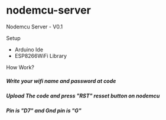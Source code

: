 # nodemcu-server
Nodemcu Server - V0.1

Setup

- Arduino Ide
- ESP8266WiFi Library

How Work?

##### Write your wifi name and password at code
##### Upload The code and press "RST" resset button on nodemcu
##### Pin is "D7" and Gnd pin is "G"
